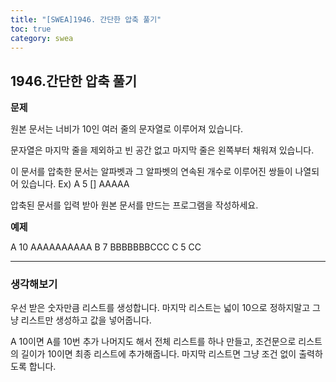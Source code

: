 ```yaml
---
title: "[SWEA]1946. 간단한 압축 풀기"
toc: true
category: swea
---
```


## 1946.간단한 압축 풀기

<span style="font-size: 15px">**문제**</span>

원본 문서는 너비가 10인 여러 줄의 문자열로 이루어져 있습니다.

문자열은 마지막 줄을 제외하고 빈 공간 없고 마지막 줄은 왼쪽부터 채워져 있습니다.

이 문서를 압축한 문서는 알파벳과 그 알파벳의 연속된 개수로 이루어진 쌍들이 나열되어 있습니다.
Ex) A 5 [] AAAAA

압축된 문서를 입력 받아 원본 문서를 만드는 프로그램을 작성하세요.

<span style="font-size: 15px">**예제**</span>

A 10			AAAAAAAAAA
B  7			 BBBBBBBCCC
C 5			  CC

---

### 생각해보기

우선 받은 숫자만큼 리스트를 생성합니다. 마지막 리스트는 넓이 10으로 정하지말고 그냥 리스트만 생성하고 값을 넣어줍니다. 

A 10이면 A를 10번 추가 나머지도 해서 전체 리스트를 하나 만들고, 조건문으로 리스트의 길이가 10이면 최종 리스트에 추가해줍니다. 마지막 리스트면 그냥 조건 없이 출력하도록 합니다.




